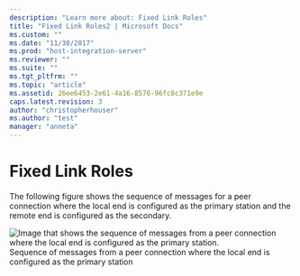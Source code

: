 ```yaml
---
description: "Learn more about: Fixed Link Roles"
title: "Fixed Link Roles2 | Microsoft Docs"
ms.custom: ""
ms.date: "11/30/2017"
ms.prod: "host-integration-server"
ms.reviewer: ""
ms.suite: ""
ms.tgt_pltfrm: ""
ms.topic: "article"
ms.assetid: 26ee6453-2e61-4a16-8576-96fc8c371e9e
caps.latest.revision: 3
author: "christopherhouser"
ms.author: "test"
manager: "anneta"
---
```

# Fixed Link Roles
The following figure shows the sequence of messages for a peer connection where the local end is configured as the primary station and the remote end is configured as the secondary.  
  
 ![Image that shows the sequence of messages from a peer connection where the local end is configured as the primary station.](../core/media/dev3d.gif "dev3d")  
Sequence of messages from a peer connection where the local end is configured as the primary station
